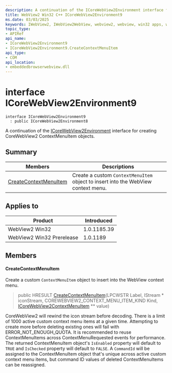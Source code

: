 ```yaml
---
description: A continuation of the ICoreWebView2Environment interface for creating CoreWebView2 ContextMenuItem objects.
title: WebView2 Win32 C++ ICoreWebView2Environment9
ms.date: 03/03/2025
keywords: IWebView2, IWebView2WebView, webview2, webview, win32 apps, win32, edge, ICoreWebView2, ICoreWebView2Controller, browser control, edge html, ICoreWebView2Environment9
topic_type: 
- APIRef
api_name:
- ICoreWebView2Environment9
- ICoreWebView2Environment9.CreateContextMenuItem
api_type:
- COM
api_location:
- embeddedbrowserwebview.dll
---
```


# interface ICoreWebView2Environment9

```
interface ICoreWebView2Environment9
  : public ICoreWebView2Environment8
```

A continuation of the [ICoreWebView2Environment](icorewebview2environment.md#icorewebview2environment) interface for creating CoreWebView2 ContextMenuItem objects.

## Summary

 Members                        | Descriptions
--------------------------------|---------------------------------------------
[CreateContextMenuItem](#createcontextmenuitem) | Create a custom `ContextMenuItem` object to insert into the WebView context menu.

## Applies to

Product                         | Introduced
--------------------------------|---------------------------------------------
WebView2 Win32            |    1.0.1185.39
WebView2 Win32 Prerelease |    1.0.1189

## Members

#### CreateContextMenuItem

Create a custom `ContextMenuItem` object to insert into the WebView context menu.

> public HRESULT [CreateContextMenuItem](#createcontextmenuitem)(LPCWSTR Label, IStream * iconStream, COREWEBVIEW2_CONTEXT_MENU_ITEM_KIND Kind, [ICoreWebView2ContextMenuItem](icorewebview2contextmenuitem.md#icorewebview2contextmenuitem) ** value)

CoreWebView2 will rewind the icon stream before decoding. There is a limit of 1000 active custom context menu items at a given time. Attempting to create more before deleting existing ones will fail with ERROR_NOT_ENOUGH_QUOTA. It is recommended to reuse ContextMenuItems across ContextMenuRequested events for performance. The returned ContextMenuItem object's `IsEnabled` property will default to `TRUE` and `IsChecked` property will default to `FALSE`. A `CommandId` will be assigned to the ContextMenuItem object that's unique across active custom context menu items, but command ID values of deleted ContextMenuItems can be reassigned.

